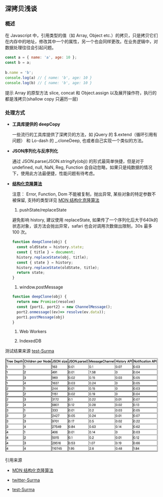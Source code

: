 ## 深拷贝浅谈

### 概述

  在 Javascript 中，引用类型的值（如 Array, Object etc.）的拷贝，只是拷贝它们在内存中的地址，修改其中一个的属性，另一个也会同样更改。在业务逻辑中，对数据处理往往会引起问题。

  ```javascript
  const a = { name: 'a', age: 10 };
  const b = a;

  b.name = 'b';
  console.log(a) // { name: 'b', age: 10 }
  console.log(b) // { name: 'b', age: 10 }
  ```

  提示 Array 的原型方法 slice, concat 和 Object.assign 以及展开操作符，执行的都是浅拷贝(shallow copy 只遍历一层)

### 处理方式

* **工具库提供的 deepCopy**

  一些流行的工具库提供了深拷贝的方法，如 jQuery 的 $.extend（循环引用有问题） 和 Lo-dash 的 _.cloneDeep, 也或者自己实现一个类似的方法。


* **JSON序列化与反序列化**

  通过 JSON.parse(JSON.stringify(obj)) 的形式最简单快捷，但是对于 undefined, null, NaN, Reg, Function 会自动忽略，如果只是纯数据的情况下，使用此方法最便捷，性能问题有待考虑。

* **[结构化克隆算法](https://developer.mozilla.org/zh-CN/docs/Web/Guide/API/DOM/The_structured_clone_algorithm)**

  注意： Error, Function, Dom 不能被复制，抛出异常, 某些对象的特定参数不被保留, 支持的类型详见 [MDN 结构化克隆算法](https://developer.mozilla.org/zh-CN/docs/Web/Guide/API/DOM/The_structured_clone_algorithm)

  1. pushState/replaceState
  
  避免影响 history, 建议使用 replaceState, 如果传了一个序列化后大于640k的状态对象，该方法会抛出异常，safari 也会对调用次数做出限制，30s 最多 100 次。

  ```javascript
  function deepClone(obj) {
    const oldState = history.state;
    const { title } = document;
    history.replaceState(obj, title);
    const { state } = history;
    history.replaceState(oldState, title);
    return state;
  }
  ```


  1. window.postMessage


  ```javascript
  function deepClone(obj) {
    return new Promise(resolve)
    const {port1, port2} = new ChannelMessage();
    port2.onmessage((ev)=> resolve(ev.data));
    port1.postMessage(obj)
  }
  ```


  1. Web Workers


  1. IndexedDB


测试结果来源 [test-Surma](https://deep-copy.glitch.me/)

![测试结果](../img/deep-copy-js-perf.png)

引用来源

* [MDN 结构化克隆算法](https://developer.mozilla.org/zh-CN/docs/Web/Guide/API/DOM/The_structured_clone_algorithm)

* [twitter-Surma](https://twitter.com/DasSurma/status/955490070076776448)

* [test-Surma](https://deep-copy.glitch.me/)
